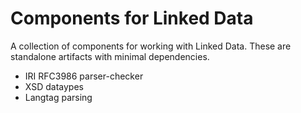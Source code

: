 # Components for Linked Data

A collection of components for working with Linked Data.
These are standalone artifacts with minimal dependencies.

* IRI RFC3986 parser-checker
* XSD dataypes
* Langtag parsing
